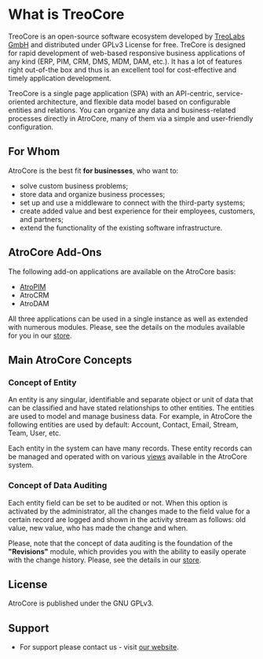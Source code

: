 # What is TreoCore

TreoCore is an open-source software ecosystem developed by [TreoLabs GmbH](https://treolabs.com/) and distributed under GPLv3 License for free. TreCore is designed for rapid development of web-based responsive business applications of any kind (ERP, PIM, CRM, DMS, MDM, DAM, etc.). It has a lot of features right out-of-the box and thus is an excellent tool for cost-effective and timely application development.

TreoCore is a single page application (SPA) with an API-centric, service-oriented architecture, and flexible data model based on configurable entities and relations. You can organize any data and business-related processes directly in AtroCore, many of them via a simple and user-friendly configuration.

## For Whom

AtroCore is the best fit **for businesses**, who want to:

- solve custom business problems;
- store data and organize business processes;
- set up and use a middleware to connect with the third-party systems;
- create added value and best experience for their employees, customers, and partners;
- extend the functionality of the existing software infrastructure.

## AtroCore Add-Ons

The following add-on applications are available on the AtroCore basis:

- [AtroPIM](./what-is-atropim.md)
- AtroCRM
- AtroDAM

All three applications can be used in a single instance as well as extended with numerous modules. Please, see the details on the modules available for you in our [store](https://atropim.com/store).

## Main AtroCore Concepts

### Concept of Entity

An entity is any singular, identifiable and separate object or unit of data that can be classified and have stated relationships to other entities. The entities are used to model and manage business data. For example, in AtroCore the following entities are used by default: Account, Contact, Email, Stream, Team, User, etc. 

Each entity in the system can have many records. These entity records can be managed and operated with on various [views](./views-and-panels-core.md) available in the AtroCore system.

### Concept of Data Auditing

Each entity field can be set to be audited or not. When this option is activated by the administrator, all the changes made to the field value for a certain record are logged and shown in the activity stream as follows: old value, new value, who has made the change and when. 

Please, note that the concept of data auditing is the foundation of the **"Revisions"** module, which provides you with the ability to easily operate with the change history. Please, see the details in our [store](https://atropim.com/store/revisions).

## License

AtroCore is published under the GNU GPLv3.

## Support

- For support please contact us - visit [our website](https://atropim.com/contact).
